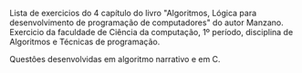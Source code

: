  Lista de exercicios do 4 capítulo do livro "Algoritmos, Lógica para desenvolvimento de programação de computadores" do autor Manzano.
 Exercicio da faculdade de Ciência da computação, 1º período, disciplina de Algoritmos e Técnicas de programação.


 Questôes desenvolvidas em algoritmo narrativo e em C.
